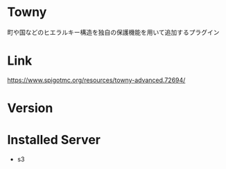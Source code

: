 # Towny
町や国などのヒエラルキー構造を独自の保護機能を用いて追加するプラグイン

# Link
https://www.spigotmc.org/resources/towny-advanced.72694/

# Version


# Installed Server
- s3
